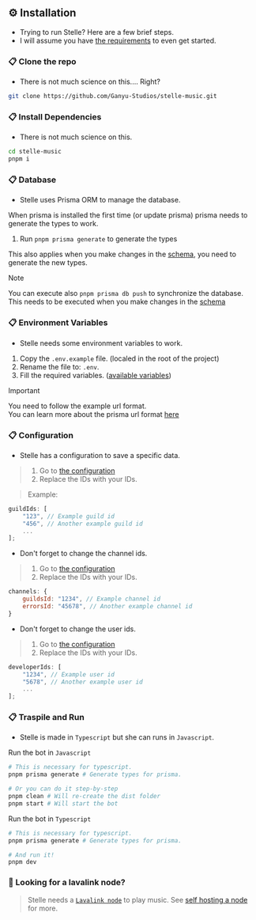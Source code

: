 ## ⚙️ Installation

* Trying to run Stelle? Here are a few brief steps.
* I will assume you have [the requirements](https://github.com/Ganyu-Studios/stelle-music?tab=readme-ov-file#%EF%B8%8F-minimum-requeriments) to even get started.

###  📋 Clone the repo
* There is not much science on this.... Right?
```bash
git clone https://github.com/Ganyu-Studios/stelle-music.git
```

###  📋 Install Dependencies
* There is not much science on this.
```bash
cd stelle-music
pnpm i
```

###  📋 Database
* Stelle uses Prisma ORM to manage the database.

When prisma is installed the first time (or update prisma) prisma needs to generate the types to work.

1. Run `pnpm prisma generate` to generate the types

This also applies when you make changes in the [schema](/prisma/schema.prisma), you need to generate the new types.

> [!NOTE]
> You can execute also `pnpm prisma db push` to synchronize the database.<br>
> This needs to be executed when you make changes in the [schema](/prisma/schema.prisma)


###  📋 Environment Variables
* Stelle needs some environment variables to work.

1. Copy the `.env.example` file. (localed in the root of the project)
2. Rename the file to: `.env`.
3. Fill the required variables. ([available variables](/.env.example))

> [!IMPORTANT]
> You need to follow the example url format.<br>
> You can learn more about the prisma url format [here](https://www.prisma.io/docs/orm/overview/databases/mongodb#connection-details)


###  📋 Configuration
* Stelle has a configuration to save a specific data.

> 1. Go to [the configuration](/src/structures/utils/data/Configuration.ts#L18-L23)
> 2. Replace the IDs with your IDs.

> Example:
```js
guildIds: [
    "123", // Example guild id
    "456", // Another example guild id
    ...
];
```

* Don't forget to change the channel ids.
> 1. Go to [the configuration](/src/structures/utils/data/Configuration.ts#L39-L41)
> 2. Replace the IDs with your IDs.

```js
channels: {
    guildsId: "1234", // Example channel id
    errorsId: "45678", // Another example channel id
}
```

* Don't forget to change the user ids.
> 1. Go to [the configuration](/src/structures/utils/data/Configuration.ts#L15-L17)
> 2. Replace the IDs with your IDs.

```js
developerIds: [
    "1234", // Example user id
    "5678", // Another example user id
    ...
];
```

###  📋 Traspile and Run
* Stelle is made in `Typescript` but she can runs in `Javascript`.

Run the bot in `Javascript`

```bash
# This is necessary for typescript.
pnpm prisma generate # Generate types for prisma.

# Or you can do it step-by-step
pnpm clean # Will re-create the dist folder
pnpm start # Will start the bot
```

Run the bot in `Typescript`

```bash
# This is necessary for typescript.
pnpm prisma generate # Generate types for prisma.

# And run it!
pnpm dev

``` 

### 🔎 Looking for a lavalink node?
> Stelle needs a [`Lavalink node`](https://github.com/lavalink-devs/Lavalink) to play music.
> See [self hosting a node](/LAVALINK.md) for more.